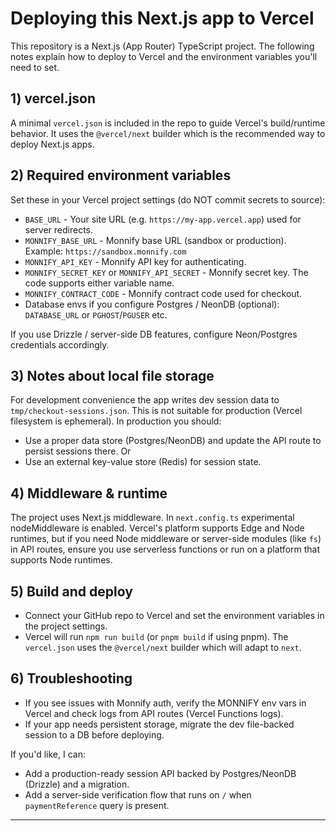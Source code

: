 # Deploying this Next.js app to Vercel

This repository is a Next.js (App Router) TypeScript project. The following notes explain how to deploy to Vercel and the environment variables you'll need to set.

## 1) vercel.json
A minimal `vercel.json` is included in the repo to guide Vercel's build/runtime behavior. It uses the `@vercel/next` builder which is the recommended way to deploy Next.js apps.

## 2) Required environment variables
Set these in your Vercel project settings (do NOT commit secrets to source):

- `BASE_URL` - Your site URL (e.g. `https://my-app.vercel.app`) used for server redirects.
- `MONNIFY_BASE_URL` - Monnify base URL (sandbox or production). Example: `https://sandbox.monnify.com`
- `MONNIFY_API_KEY` - Monnify API key for authenticating.
- `MONNIFY_SECRET_KEY` or `MONNIFY_API_SECRET` - Monnify secret key. The code supports either variable name.
- `MONNIFY_CONTRACT_CODE` - Monnify contract code used for checkout.
- Database envs if you configure Postgres / NeonDB (optional): `DATABASE_URL` or `PGHOST`/`PGUSER` etc.

If you use Drizzle / server-side DB features, configure Neon/Postgres credentials accordingly.

## 3) Notes about local file storage
For development convenience the app writes dev session data to `tmp/checkout-sessions.json`. This is not suitable for production (Vercel filesystem is ephemeral). In production you should:

- Use a proper data store (Postgres/NeonDB) and update the API route to persist sessions there. Or
- Use an external key-value store (Redis) for session state.

## 4) Middleware & runtime
The project uses Next.js middleware. In `next.config.ts` experimental nodeMiddleware is enabled. Vercel's platform supports Edge and Node runtimes, but if you need Node middleware or server-side modules (like `fs`) in API routes, ensure you use serverless functions or run on a platform that supports Node runtimes.

## 5) Build and deploy
- Connect your GitHub repo to Vercel and set the environment variables in the project settings.
- Vercel will run `npm run build` (or `pnpm build` if using pnpm). The `vercel.json` uses the `@vercel/next` builder which will adapt to `next`.

## 6) Troubleshooting
- If you see issues with Monnify auth, verify the MONNIFY env vars in Vercel and check logs from API routes (Vercel Functions logs).
- If your app needs persistent storage, migrate the dev file-backed session to a DB before deploying.

If you'd like, I can:
- Add a production-ready session API backed by Postgres/NeonDB (Drizzle) and a migration.
- Add a server-side verification flow that runs on `/` when `paymentReference` query is present.

***
